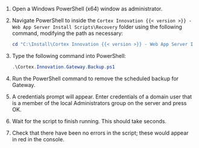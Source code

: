 1. Open a Windows PowerShell (x64) window as administrator.
1. Navigate PowerShell to inside the `Cortex Innovation {{< version >}} - Web App Server Install Scripts\Recovery` folder using the following command, modifying the path as necessary:

    ```powershell
    cd "C:\Install\Cortex Innovation {{< version >}} - Web App Server Install Scripts\Recovery"
    ```

1. Type the following command into PowerShell:

    ```powershell
    .\Cortex.Innovation.Gateway.Backup.ps1
    ```

1. Run the PowerShell command to remove the scheduled backup for Gateway.
1. A credentials prompt will appear. Enter credentials of a domain user that is a member of the local Administrators group on the server and press OK.
1. Wait for the script to finish running. This should take seconds.
1. Check that there have been no errors in the script; these would appear in red in the console.